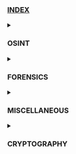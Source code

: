 ### [**INDEX** ](https://github.com/kietbl/Write-up/blob/main/WhiteHat%20Play%2011/README.md)
<details>
<summary><h3>OSINT</h3></summary>
  
* [osint01-Summer vacation: my first place](https://github.com/kietbl/Write-up/tree/main/WhiteHat%20Play%2011/osint01-Summer%20vacation:%20my%20first%20place)
  
* [osint02-Summer vacation: Flight Flight Flight](https://github.com/kietbl/Write-up/tree/main/WhiteHat%20Play%2011/osint02-Summer%20vacation:%20Flight%20Flight%20Flight)

* [osint04-Adultery I](https://github.com/kietbl/Write-up/tree/main/WhiteHat%20Play%2011/osint04-Adultery%20I)

* [osint05-leak](https://github.com/kietbl/Write-up/tree/main/WhiteHat%20Play%2011/osint05-leak)

* [osint06-Adultery II](https://github.com/kietbl/Write-up/tree/main/WhiteHat%20Play%2011/osint06-Adultery%20II)
</details>

<details>
<summary><h3>FORENSICS</h3></summary>

* [for05-Corrupt](https://github.com/kietbl/Write-up/tree/main/WhiteHat%20Play%2011/for05-Corrupt)

</details>

<details>
<summary><h3>MISCELLANEOUS</h3></summary>
</details>

<details>
<summary><h3>CRYPTOGRAPHY</h3></summary>
</details>

